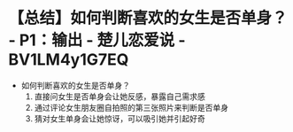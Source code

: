 # 【总结】如何判断喜欢的女生是否单身？ - P1：输出 - 楚儿恋爱说 - BV1LM4y1G7EQ

-   如何判断喜欢的女生是否单身？
    1.  直接问女生是否单身会让她反感，暴露自己需求感
    2.  通过评论女生朋友圈自拍照的第三张照片来判断是否单身
    3.  猜对女生单身会让她惊讶，可以吸引她并引起好奇